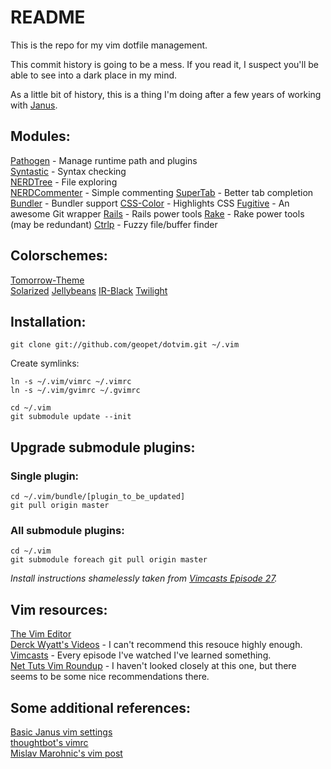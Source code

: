 # README

This is the repo for my vim dotfile management.

This commit history is going to be a mess. If you read it, I suspect you'll be
able to see into a dark place in my mind.

As a little bit of history, this is a thing I'm doing after a few years of
working with [Janus](https://github.com/carlhuda/janus).

## Modules:

[Pathogen](https://github.com/tpope/vim-pathogen) - Manage runtime path and plugins  
[Syntastic](https://github.com/scrooloose/syntastic/) - Syntax checking  
[NERDTree](https://github.com/scrooloose/nerdtree) - File exploring  
[NERDCommenter](https://github.com/scrooloose/nerdcommenter) - Simple commenting
[SuperTab](https://github.com/ervandew/supertab) - Better tab completion
[Bundler](https://github.com/tpope/vim-bundler) - Bundler support
[CSS-Color](https://github.com/skammer/vim-css-color) - Highlights CSS
[Fugitive](https://github.com/tpope/vim-fugitive) - An awesome Git wrapper
[Rails](https://github.com/tpope/vim-rails) - Rails power tools
[Rake](https://github.com/tpope/vim-rake) - Rake power tools (may be redundant)
[Ctrlp](https://github.com/kien/ctrlp.vim) - Fuzzy file/buffer finder

## Colorschemes:

[Tomorrow-Theme](https://github.com/chriskempson/vim-tomorrow-theme)  
[Solarized](https://github.com/altercation/vim-colors-solarized)
[Jellybeans](https://github.com/nanotech/jellybeans.vim)
[IR-Black](https://github.com/wgibbs/vim-irblack)
[Twilight](git://github.com/matthewtodd/vim-twilight.git)

## Installation:

`git clone git://github.com/geopet/dotvim.git ~/.vim`

Create symlinks:

`ln -s ~/.vim/vimrc ~/.vimrc`  
`ln -s ~/.vim/gvimrc ~/.gvimrc`  

`cd ~/.vim`  
`git submodule update --init`

## Upgrade submodule plugins:

### Single plugin:

`cd ~/.vim/bundle/[plugin_to_be_updated]`  
`git pull origin master`

### All submodule plugins:

`cd ~/.vim`  
`git submodule foreach git pull origin master`

_Install instructions shamelessly taken from [Vimcasts Episode 27](http://vimcasts.org/e/27)._

## Vim resources:

[The Vim Editor](http://www.vim.org/)  
[Derck Wyatt's Videos](http://www.derekwyatt.org/vim/vim-tutorial-videos/) - I can't recommend this resouce highly enough.  
[Vimcasts](http://vimcasts.org/) - Every episode I've watched I've learned something.  
[Net Tuts Vim Roundup](http://net.tutsplus.com/articles/web-roundups/25-vim-tutorials-screencasts-and-resources/) - I haven't looked closely at this one, but there seems to be some nice recommendations there.  

## Some additional references:

[Basic Janus vim settings](https://github.com/carlhuda/janus/blob/master/janus/vim/core/before/plugin/settings.vim)  
[thoughtbot's vimrc](https://github.com/thoughtbot/dotfiles/blob/master/vimrc)  
[Mislav Marohnic's vim post](http://mislav.uniqpath.com/2011/12/vim-revisited/)  
